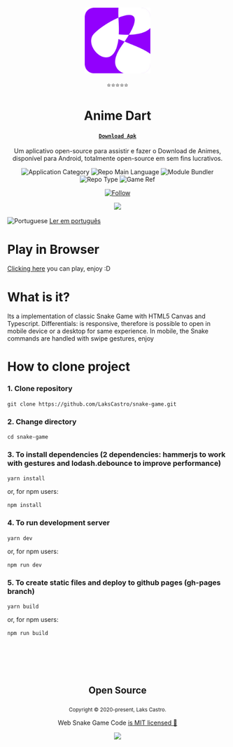 <p align="center">
  <img src="/assets/ic_launcher-xl.png" width="150" />
</p>
<p align="center">⭐⭐⭐⭐⭐</p>
<h1 align="center">Anime Dart</h1>
<h4 align="center"><a href="https://github.com/LaksCastro/anime-dart/releases/"><code>Download Apk</code></a></h4>
<p align="center">Um aplicativo open-source para assistir e fazer o Download de Animes, disponível para Android, totalmente open-source em sem fins lucrativos.</a></p>
<p align="center">
  <img  src="https://img.shields.io/badge/category-mobile_development-purple" alt="Application Category" />
  <img  src="https://img.shields.io/badge/language-dart-blue" alt="Repo Main Language" />
  <img  src="https://img.shields.io/badge/tech-flutter" alt="Module Bundler" />
  <img  src="https://img.shields.io/badge/type-project-success" alt="Repo Type" />
  <img  src="https://img.shields.io/badge/name-anime_dart-green" alt="Game Ref" />
</p>

<p align="center">
  <a href="https://www.linkedin.com/in/lakscastro" target="_blank">
    <img src="https://img.shields.io/twitter/url?label=Connect%20%40LaksCastro&logo=linkedin&url=https%3A%2F%2Fwww.twitter.com%2Flakscastro%2F" alt="Follow" />
  </a>
</p>

<p align="center">
  <img src="./src/assets/snake-game-printscreen.png" width="350">
</p>

<p>
  <img src="./src/assets/pt-br.png" alt="Portuguese" height="16">
  <a href="https://github.com/LaksCastro/snake-game/blob/master/README-ptbr.md">Ler em português</a>
</p>

# Play in Browser

[Clicking here](https://lakscastro.github.io/snake-game/) you can play, enjoy :D

# What is it?
Its a implementation of classic Snake Game with HTML5 Canvas and Typescript. Differentials: is responsive, therefore is possible to open in mobile device or a desktop for same experience. In mobile, the Snake commands are handled with swipe gestures, enjoy

# How to clone project

### 1. Clone repository

```
git clone https://github.com/LaksCastro/snake-game.git
```

### 2. Change directory

```
cd snake-game
```

### 3. To install dependencies (2 dependencies: hammerjs to work with gestures and lodash.debounce to improve performance)
```
yarn install
```
or, for npm users:
```
npm install
```

### 4. To run development server

```
yarn dev
```
or, for npm users:  
```
npm run dev
```

### 5. To create static files and deploy to github pages (gh-pages branch)

```
yarn build
```
or, for npm users:  
```
npm run build
```

<br>
<br>
<br>
<br>

<h2 align="center">
  Open Source
</h2>
<p align="center">
  <sub>Copyright © 2020-present, Laks Castro.</sub>
</p>
<p align="center">Web Snake Game Code <a href="https://github.com/LaksCastro/anime-dart/blob/master/LICENSE.md">is MIT licensed 💖</a></p>
<p align="center">
  <img src="./src/assets/logo64.png" width="35" />
</p>
